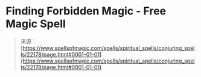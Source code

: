 <!--yml
category: 未分类
date: 2024-06-12 19:06:15
-->

# Finding Forbidden Magic - Free Magic Spell

> 来源：[https://www.spellsofmagic.com/spells/spiritual_spells/conjuring_spells/22178/page.html#0001-01-01](https://www.spellsofmagic.com/spells/spiritual_spells/conjuring_spells/22178/page.html#0001-01-01)